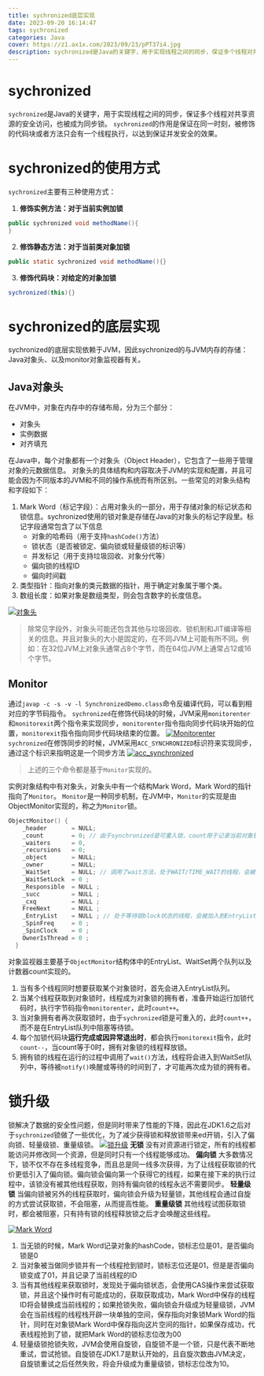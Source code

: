 ```yaml
---
title: sychronized底层实现
date: 2023-09-20 16:14:47
tags: sychronized
categories: Java
cover: https://z1.ax1x.com/2023/09/23/pPT37i4.jpg
description: sychronized是Java的关键字，用于实现线程之间的同步，保证多个线程对共享资源的安全访问，也被称为同步锁
---
```

# sychronized
`sychronized`是Java的关键字，用于实现线程之间的同步，保证多个线程对共享资源的安全访问，也被成为同步锁。
`sychronized`的作用是保证在同一时刻，被修饰的代码块或者方法只会有一个线程执行，以达到保证并发安全的效果。

# sychronized的使用方式
`sychronized`主要有三种使用方式：
1. **修饰实例方法：对于当前实例加锁**
```java
public sychronized void methodName(){
}
```
2. **修饰静态方法：对于当前类对象加锁**
```java
public static sychronized void methodName(){}
```
3. **修饰代码块：对给定的对象加锁**
```java
sychronized(this){}
```

# sychronized的底层实现
sychronized的底层实现依赖于JVM，因此sychronized的与JVM内存的存储：Java对象头、以及monitor对象监视器有关。

## Java对象头
在JVM中，对象在内存中的存储布局，分为三个部分：
* 对象头
* 实例数据
* 对齐填充

在Java中，每个对象都有一个对象头（Object Header），它包含了一些用于管理对象的元数据信息。
对象头的具体结构和内容取决于JVM的实现和配置，并且可能会因为不同版本的JVM和不同的操作系统而有所区别。一些常见的对象头结构和字段如下：
1. Mark Word（标记字段）：占用对象头的一部分，用于存储对象的标记状态和锁信息。sychronized使用的锁对象是存储在Java的对象头的标记字段里。标记字段通常包含了以下信息
	* 对象的哈希码（用于支持`hashCode()`方法）
	* 锁状态（是否被锁定、偏向锁或轻量级锁的标识等）
	* 并发标记（用于支持垃圾回收、对象分代等）
	* 偏向锁的线程ID
	* 偏向时间戳
2. 类型指针：指向对象的类元数据的指针，用于确定对象属于哪个类。
3. 数组长度：如果对象是数组类型，则会包含数字的长度信息。

[![对象头](https://z1.ax1x.com/2023/09/20/pP5h0gI.png)](https://imgse.com/i/pP5h0gI)

>除常见字段外，对象头可能还包含其他与垃圾回收、锁机制和JIT编译等相关的信息。并且对象头的大小是固定的，在不同JVM上可能有所不同。例如：在32位JVM上对象头通常占8个字节，而在64位JVM上通常占12或16个字节。

## Monitor
通过`javap -c -s -v -l SynchronizedDemo.class`命令反编译代码，可以看到相对应的字节码指令。
`sychronized`在修饰代码块的时候，JVM采用`monitorenter`和`monitorexit`两个指令来实现同步，`monitorenter`指令指向同步代码块开始的位置，`monitorexit`指令指向同步代码块结束的位置。
[![Monitorenter](https://z1.ax1x.com/2023/09/20/pP5hvx1.png)](https://imgse.com/i/pP5hvx1)
`sychronized`在修饰同步的时候，JVM采用`ACC_SYNCHRONIZED`标识符来实现同步，通过这个标识来指明这是一个同步方法
[![acc_synchronized](https://z1.ax1x.com/2023/09/20/pP5hj2R.png)](https://imgse.com/i/pP5hj2R)
>上述的三个命令都是基于`Monitor`实现的。

实例对象结构中有对象头，对象头中有一个结构Mark Word，Mark Word的指针指向了`Monitor`。
`Monitor`是一种同步机制，在JVM中，`Monitor`的实现是由ObjectMonitor实现的，称之为`Monitor`锁。
```c++
ObjectMonitor() {
    _header       = NULL;
    _count        = 0; // 由于synchronized是可重入锁，count用于记录当前对象锁拥有者线程获取锁的次数
    _waiters      = 0,
    _recursions   = 0;
    _object       = NULL;
    _owner        = NULL;
    _WaitSet      = NULL; // 调用了wait方法，处于WAIT/TIME_WAIT的线程，会被加入到WaitSet
    _WaitSetLock  = 0 ;
    _Responsible  = NULL ;
    _succ         = NULL ;
    _cxq          = NULL ;
    FreeNext      = NULL ;
    _EntryList    = NULL ; // 处于等待锁block状态的线程，会被加入到EntryList
    _SpinFreq     = 0 ;
    _SpinClock    = 0 ;
    OwnerIsThread = 0 ;
  }
```

对象监视器主要基于`ObjectMonitor`结构体中的EntryList、WaitSet两个队列以及计数器count实现的。
1. 当有多个线程同时想要获取某个对象锁时，首先会进入EntryList队列。
2. 当某个线程获取到对象锁时，线程成为对象锁的拥有者，准备开始运行加锁代码时，执行字节码指令`monitorenter`，此时`count++`。
3. 当对象拥有者再次获取锁时，由于`sychronized`锁是可重入的，此时`count++`，而不是在EntryList队列中阻塞等待锁。
4. 每个加锁代码块**运行完成或因异常退出时**，都会执行`monitorexit`指令，此时`count--`，当count等于0时，拥有对象锁的线程释放锁。
5. 拥有锁的线程在运行的过程中调用了`wait()`方法，线程将会进入到WaitSet队列中，等待被`notify()`唤醒或等待的时间到了，才可能再次成为锁的拥有者。

# 锁升级
锁解决了数据的安全性问题，但是同时带来了性能的下降，因此在JDK1.6之后对于`sychronized`锁做了一些优化，为了减少获得锁和释放锁带来ed开销，引入了偏向锁、轻量级锁、重量级锁。
[![锁升级](https://z1.ax1x.com/2023/09/20/pP5Iw8J.png)](https://imgse.com/i/pP5Iw8J)
**无锁**
没有对资源进行锁定，所有的线程都能访问并修改同一个资源，但是同时只有一个线程能够成功。
**偏向锁**
大多数情况下，锁不仅不存在多线程竞争，而且总是同一线多次获得，为了让线程获取锁的代价更低引入了偏向锁。偏向锁会偏向第一个获得它的线程，如果在接下来的执行过程中，该锁没有被其他线程获取，则持有偏向锁的线程永远不需要同步。
**轻量级锁**
当偏向锁被另外的线程获取时，偏向锁会升级为轻量锁，其他线程会通过自旋的方式尝试获取锁，不会阻塞，从而提高性能。
**重量级锁**
其他线程试图获取锁时，都会被阻塞，只有持有锁的线程释放锁之后才会唤醒这些线程。

[![Mark Word](https://z1.ax1x.com/2023/09/20/pP5Ivxs.png)](https://imgse.com/i/pP5Ivxs)
1. 当无锁的时候，Mark Word记录对象的hashCode，锁标志位是01，是否偏向锁是0
2. 当对象被当做同步锁并有一个线程抢到锁时，锁标志位还是01，但是是否偏向锁变成了01，并且记录了当前线程的ID
3. 当有其他线程来获取锁时，发现处于偏向锁状态，会使用CAS操作来尝试获取锁，并且这个操作时有可能成功的，获取获取成功，Mark Word中保存的线程ID将会替换成当前线程的；如果抢锁失败，偏向锁会升级成为轻量级锁，JVM会在当前线程的线程栈开辟一块单独的空间，保存指向对象锁Mark Word的指针，同时在对象锁Mark Word中保存指向这片空间的指针，如果保存成功，代表线程抢到了锁，就把Mark Word的锁标志位改为00
4. 轻量级锁抢锁失败，JVM会使用自旋锁，自旋锁不是一个锁，只是代表不断地重试，尝试抢锁。自旋锁在JDK1.7是默认开始的，且自旋次数由JVM决定，自旋锁重试之后任然失败，将会升级成为重量级锁，锁标志位改为10。
